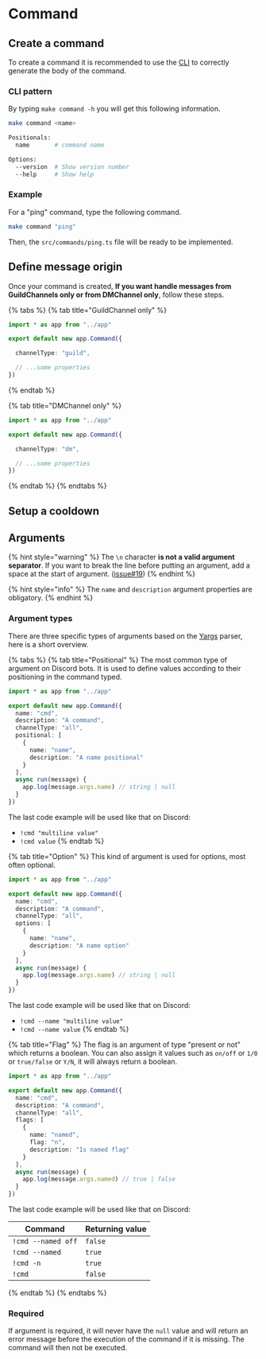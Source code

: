 # Command

## Create a command

To create a command it is recommended to use the [CLI](https://www.npmjs.com/package/make-bot.ts) to correctly generate the body of the command.

### CLI pattern

By typing `make command -h` you will get this following information.

```bash
make command <name>

Positionals:
  name       # command name                                             [required]

Options:
  --version  # Show version number                                       [boolean]
  --help     # Show help                                                 [boolean]
```

### Example

For a "ping" command, type the following command.

```bash
make command "ping"
```

Then, the `src/commands/ping.ts` file will be ready to be implemented.

## Define message origin

Once your command is created, **If you want handle messages from GuildChannels only or from DMChannel only**, follow these steps.

{% tabs %}
{% tab title="GuildChannel only" %}
```typescript
import * as app from "../app"

export default new app.Command({

  channelType: "guild",

  // ...some properties
})
```
{% endtab %}

{% tab title="DMChannel only" %}
```typescript
import * as app from "../app"

export default new app.Command({

  channelType: "dm",

  // ...some properties
})
```
{% endtab %}
{% endtabs %}

## Setup a cooldown

## Arguments

{% hint style="warning" %}
The `\n` character **is not a valid argument separator**. If you want to break the line before putting an argument, add a space at the start of argument. ([issue#19](https://github.com/bot-ts/framework/issues/19#issue-1084182563))
{% endhint %}

{% hint style="info" %}
The `name` and `description` argument properties are obligatory.
{% endhint %}

### Argument types

There are three specific types of arguments based on the [Yargs](http://yargs.js.org) parser, here is a short overview.

{% tabs %}
{% tab title="Positional" %}
The most common type of argument on Discord bots. It is used to define values according to their positioning in the command typed.

```typescript
import * as app from "../app"

export default new app.Command({
  name: "cmd",
  description: "A command",
  channelType: "all",
  positional: [
    {
      name: "name",
      description: "A name positional"
    }
  ],
  async run(message) {
    app.log(message.args.name) // string | null
  }
})
```

The last code example will be used like that on Discord:

* `!cmd "multiline value"`
* `!cmd value`
{% endtab %}

{% tab title="Option" %}
This kind of argument is used for options, most often optional.

```typescript
import * as app from "../app"

export default new app.Command({
  name: "cmd",
  description: "A command",
  channelType: "all",
  options: [
    {
      name: "name",
      description: "A name option"
    }
  ],
  async run(message) {
    app.log(message.args.name) // string | null
  }
})
```

The last code example will be used like that on Discord:

* `!cmd --name "multiline value"`
* `!cmd --name value`
{% endtab %}

{% tab title="Flag" %}
The flag is an argument of type "present or not" which returns a boolean. You can also assign it values such as `on/off` or `1/0` or `true/false` or `Y/N`, it will always return a boolean.

```typescript
import * as app from "../app"

export default new app.Command({
  name: "cmd",
  description: "A command",
  channelType: "all",
  flags: [
    {
      name: "named",
      flag: "n",
      description: "Is named flag"
    }
  ],
  async run(message) {
    app.log(message.args.named) // true | false
  }
})
```

The last code example will be used like that on Discord:

| Command            | Returning value |
| ------------------ | --------------- |
| `!cmd --named off` | `false`         |
| `!cmd --named`     | `true`          |
| `!cmd -n`          | `true`          |
| `!cmd`             | `false`         |
{% endtab %}
{% endtabs %}

### Required

If argument is required, it will never have the `null` value and will return an error message before the execution of the command if it is missing. The command will then not be executed.
